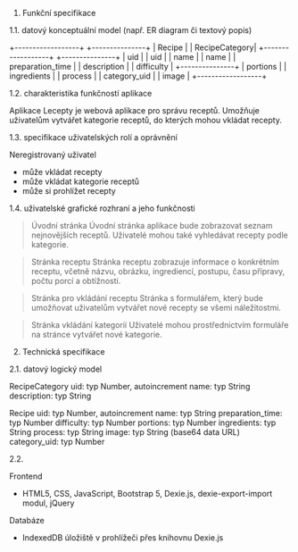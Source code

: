 1. Funkční specifikace


1.1. datový konceptuální model (např. ER diagram či textový popis)

+------------------+ +---------------+
| Recipe           | | RecipeCategory|
+------------------+ +---------------+
| uid              | | uid           |
| name             | | name          |
| preparation_time | | description   |
| difficulty       | +---------------+
| portions         |
| ingredients      |
| process          |
| category_uid     |
| image            |
+------------------+


1.2. charakteristika funkčností aplikace

Aplikace Lecepty je webová aplikace pro správu receptů. Umožňuje uživatelům vytvářet kategorie receptů, do kterých mohou vkládat recepty.


1.3. specifikace uživatelských rolí a oprávnění

Neregistrovaný uživatel
- může vkládat recepty
- může vkládat kategorie receptů
- může si prohlížet recepty


1.4. uživatelské grafické rozhraní a jeho funkčnosti

> Úvodní stránka
Úvodní stránka aplikace bude zobrazovat seznam nejnovějších receptů. Uživatelé mohou také vyhledávat recepty podle kategorie.

> Stránka receptu
Stránka receptu zobrazuje informace o konkrétním receptu, včetně názvu, obrázku, ingrediencí, postupu, času přípravy, počtu porcí a obtížnosti.

> Stránka pro vkládání receptu
Stránka s formulářem, který bude umožňovat uživatelům vytvářet nové recepty se všemi náležitostmi.

> Stránka vkládání kategorií
Uživatelé mohou prostřednictvím formuláře na stránce vytvářet nové kategorie.


2. Technická specifikace


2.1. datový logický model

RecipeCategory
    uid: typ Number, autoincrement
    name: typ String
    description: typ String

Recipe
    uid: typ Number, autoincrement
    name: typ String
    preparation_time: typ Number
    difficulty: typ Number
    portions: typ Number
    ingredients: typ String
    process: typ String
    image: typ String (base64 data URL)
    category_uid: typ Number


2.2.

Frontend
- HTML5, CSS, JavaScript, Bootstrap 5, Dexie.js, dexie-export-import modul, jQuery

Databáze
- IndexedDB úložiště v prohlížeči přes knihovnu Dexie.js
